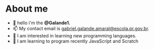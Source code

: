 # About me
- 👋 hello i'm the **@Galande1.**
- 📫 My contact email is gabriel.galande.amaral@escola.pr.gov.br.
- 👀 I am interested in learning new programming languages.
- 🌱 I am learning to program recently JavaScript and Scratch
